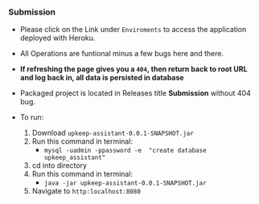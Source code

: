 ### Submission<br/>
* Please click on the Link under `Enviroments` to access the application deployed with Heroku.
* All Operations are funtional minus a few bugs here and there.
* **If refreshing the page gives you a `404`, then return back to root URL and log back in, all data is persisted in database**

* Packaged project is located in Releases title **Submission**  without 404 bug.
* To run: 
	1. Download `upkeep-assistant-0.0.1-SNAPSHOT.jar`
	2. Run this command in terminal:
		* `mysql -uadmin -ppassword -e  "create database upkeep_assistant"`
	3. cd into directory
	4. Run this command in terminal:
		* `java -jar upkeep-assistant-0.0.1-SNAPSHOT.jar`
	5. Navigate to `http:localhost:8080`
